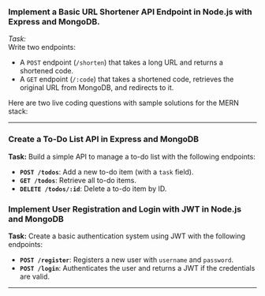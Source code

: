 ### **Implement a Basic URL Shortener API Endpoint in Node.js with Express and MongoDB.**  
   *Task:*  
   Write two endpoints:
   - A `POST` endpoint (`/shorten`) that takes a long URL and returns a shortened code.
   - A `GET` endpoint (`/:code`) that takes a shortened code, retrieves the original URL from MongoDB, and redirects to it.

Here are two live coding questions with sample solutions for the MERN stack:

---

### **Create a To-Do List API in Express and MongoDB**

**Task:**
Build a simple API to manage a to-do list with the following endpoints:
- **`POST /todos`**: Add a new to-do item (with a `task` field).
- **`GET /todos`**: Retrieve all to-do items.
- **`DELETE /todos/:id`**: Delete a to-do item by ID.

### **Implement User Registration and Login with JWT in Node.js and MongoDB**

**Task:**
Create a basic authentication system using JWT with the following endpoints:
- **`POST /register`**: Registers a new user with `username` and `password`.
- **`POST /login`**: Authenticates the user and returns a JWT if the credentials are valid.


---
